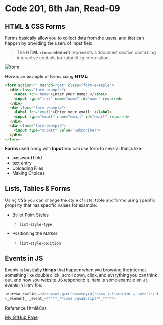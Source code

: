 # Code 201, 6th Jan, Read-09

## HTML & CSS Forms

Forms basically allow you to collect data from the users.
and that can happen by providing the users of input field 
> The **HTML  `<form>`  element** represents a document section containing interactive controls for submitting information.

![form](https://i2.wp.com/www.tutorialbrain.com/wp-content/uploads/2019/01/HTML-Form.jpg?fit=1920%2C1080&ssl=1)

Here is an example of forms using **HTML**:

```html
<form action="" method="get" class="form-example">
  <div class="form-example">
    <label for="name">Enter your name: </label>
    <input type="text" name="name" id="name" required>
  </div>
  <div class="form-example">
    <label for="email">Enter your email: </label>
    <input type="email" name="email" id="email" required>
  </div>
  <div class="form-example">
    <input type="submit" value="Subscribe!">
  </div>
</form>
```

**Forms** used along with **Input**
you can use form to several things like:

* password field
* text entry
* Uploading Files
* Making Choices

## Lists, Tables & Forms

Using CSS you can change the style of lists, table and forms using specific property that has specific values for example:

* Bullet Point Styles
	* ```list-style-type```

* Positioning the Marker
	* ```list-style-position```


## Events in JS

Events is basically **things** that happen when you browsing the internet something like double click, scroll down, click, and everything you can think out. and how you website JS respond to it.
here is some example on JS events in Html file:

```java script
<button onclick="document.getElementById('demo').innerHTML = Date()">The time is?</button>
<_element_ _event_=**"**_**some JavaScript**_**"**>
```

Reference
[Html&Css](https://wtf.tw/ref/duckett.pdf)

[My GitHub Page](https://omar-tarawneh.github.io/reading-notes/class-09)
